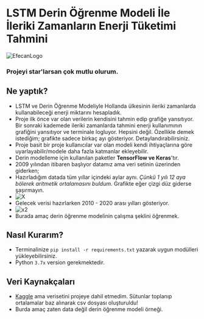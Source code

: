 # LSTM Derin Öğrenme Modeli İle İleriki Zamanların Enerji Tüketimi Tahmini
![EfecanLogo](https://avatars.githubusercontent.com/u/66366306?s=100&u=dc5e6f5b4a05d07958d9a867b803760aa2b1613e&v=4)
### Projeyi star'larsan çok mutlu olurum.
## Ne yaptık?
- LSTM ve Derin Öğrenme Modeliyle Hollanda ülkesinin ileriki zamanlarda kullanabileceği enerji miktarını hesapladık.
- Proje ilk önce var olan verilerin kendisini tahmin edip grafiğe yansıtıyor. Bir sonraki kademede ileriki zamanlarda tahmini enerji kullanımının grafiğini yansıtıyor ve terminale logluyor. Hepsini değil. Özellikle demek istediğim; grafikte sadece birkaç ayı gösteriyor. Detaylandırabilirsiniz.
- Proje basit bir proje kullanıcılar var olan modeli kendi ihtiyaçlarına göre uyarlayabilir/modele daha fazla katmanlar ekleyebilir.
- Derin modelleme için kullanılan paketler **TensorFlow ve Keras**'tır.
- 2009 yılından itibaren başlıyor datamız ama veri setinin üzerinden giderken;
- Hazırladığım datada tüm yıllar içindeki aylar aynı. *Çünkü 1 yılı 12 aya bölerek aritmetik ortalamasını buldum*. Grafikte eğer çizgi düz giderse şaşırmayın.
- ![X](https://i.imgur.com/MmXgIHj.png)
- Gelecek verisi hazırlarken 2010 - 2020 arası yılları gösteriyor.
- ![x2](https://i.imgur.com/dcudIXr.png)
- Burada amaç derin öğrenme modelinin çalışma şeklini öğrenmek.
## Nasıl Kurarım?
- Terminalinize ```pip install -r requirements.txt``` yazarak uygun modülleri yükleyebilirsiniz.
- Python `3.7x` version gerekmektedir.

## Veri Kaynakçaları
- [Kaggle](kaggle.com/lucabasa/dutch-energy) ama verisetini projeye dahil etmedim. Sütunlar toplanıp ortalamalar baz alınarak csv dosyası oluşturuldu!
- Burda amaç zaten data değil derin öğrenme modeli örneği.

